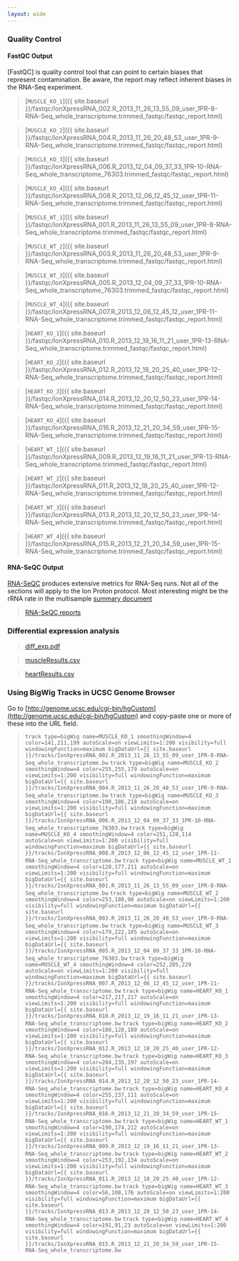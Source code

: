 ```yaml
---
layout: wide
---
```

### Quality Control
#### FastQC Output
[FastQC] is quality control tool that can point to certain biases that represent contamination. Be aware, the report may reflect inherent biases in the RNA-Seq experiment.
> [`MUSCLE_KO_1`]({{ site.baseurl }}/fastqc/IonXpressRNA_002.R_2013_11_26_13_55_09_user_1PR-8-RNA-Seq_whole_transcriptome.trimmed_fastqc/fastqc_report.html)

> [`MUSCLE_KO_2`]({{ site.baseurl }}/fastqc/IonXpressRNA_004.R_2013_11_26_20_48_53_user_1PR-9-RNA-Seq_whole_transcriptome.trimmed_fastqc/fastqc_report.html)

> [`MUSCLE_KO_3`]({{ site.baseurl }}/fastqc/IonXpressRNA_006.R_2013_12_04_09_37_33_1PR-10-RNA-Seq_whole_transcriptome_76303.trimmed_fastqc/fastqc_report.html)

> [`MUSCLE_KO_4`]({{ site.baseurl }}/fastqc/IonXpressRNA_008.R_2013_12_06_12_45_12_user_1PR-11-RNA-Seq_whole_transcriptome.trimmed_fastqc/fastqc_report.html)

> [`MUSCLE_WT_1`]({{ site.baseurl }}/fastqc/IonXpressRNA_001.R_2013_11_26_13_55_09_user_1PR-8-RNA-Seq_whole_transcriptome.trimmed_fastqc/fastqc_report.html)

> [`MUSCLE_WT_2`]({{ site.baseurl }}/fastqc/IonXpressRNA_003.R_2013_11_26_20_48_53_user_1PR-9-RNA-Seq_whole_transcriptome.trimmed_fastqc/fastqc_report.html)

> [`MUSCLE_WT_3`]({{ site.baseurl }}/fastqc/IonXpressRNA_005.R_2013_12_04_09_37_33_1PR-10-RNA-Seq_whole_transcriptome_76303.trimmed_fastqc/fastqc_report.html)

> [`MUSCLE_WT_4`]({{ site.baseurl }}/fastqc/IonXpressRNA_007.R_2013_12_06_12_45_12_user_1PR-11-RNA-Seq_whole_transcriptome.trimmed_fastqc/fastqc_report.html)

> [`HEART_KO_1`]({{ site.baseurl }}/fastqc/IonXpressRNA_010.R_2013_12_19_16_11_21_user_1PR-13-RNA-Seq_whole_transcriptome.trimmed_fastqc/fastqc_report.html)

> [`HEART_KO_2`]({{ site.baseurl }}/fastqc/IonXpressRNA_012.R_2013_12_18_20_25_40_user_1PR-12-RNA-Seq_whole_transcriptome.trimmed_fastqc/fastqc_report.html)

> [`HEART_KO_3`]({{ site.baseurl }}/fastqc/IonXpressRNA_014.R_2013_12_20_12_50_23_user_1PR-14-RNA-Seq_whole_transcriptome.trimmed_fastqc/fastqc_report.html)

> [`HEART_KO_4`]({{ site.baseurl }}/fastqc/IonXpressRNA_016.R_2013_12_21_20_34_59_user_1PR-15-RNA-Seq_whole_transcriptome.trimmed_fastqc/fastqc_report.html)

> [`HEART_WT_1`]({{ site.baseurl }}/fastqc/IonXpressRNA_009.R_2013_12_19_16_11_21_user_1PR-13-RNA-Seq_whole_transcriptome.trimmed_fastqc/fastqc_report.html)

> [`HEART_WT_2`]({{ site.baseurl }}/fastqc/IonXpressRNA_011.R_2013_12_18_20_25_40_user_1PR-12-RNA-Seq_whole_transcriptome.trimmed_fastqc/fastqc_report.html)

> [`HEART_WT_3`]({{ site.baseurl }}/fastqc/IonXpressRNA_013.R_2013_12_20_12_50_23_user_1PR-14-RNA-Seq_whole_transcriptome.trimmed_fastqc/fastqc_report.html)

> [`HEART_WT_4`]({{ site.baseurl }}/fastqc/IonXpressRNA_015.R_2013_12_21_20_34_59_user_1PR-15-RNA-Seq_whole_transcriptome.trimmed_fastqc/fastqc_report.html)


		
#### RNA-SeQC Output
[RNA-SeQC](http://bioinformatics.oxfordjournals.org/content/28/11/1530.long) produces extensive metrics for RNA-Seq runs. Not all of the sections will apply to the Ion Proton protocol.
Most interesting might be the rRNA rate in the multisample [summary document](RNASEQC_DIR/countMetrics.html)
> [RNA-SeQC reports](RNASEQC_DIR)

### Differential expression analysis
> [diff_exp.pdf](diff_exp.pdf)

> [muscleResults.csv](muscleResults.csv)

> [heartResults.csv](heartResults.csv)

### Using BigWig Tracks in UCSC Genome Browser
Go to [http://genome.ucsc.edu/cgi-bin/hgCustom](http://genome.ucsc.edu/cgi-bin/hgCustom) and copy-paste one or more of these into the URL field.
> ```track type=bigWig name=MUSCLE_KO_1 smoothingWindow=4 color=141,211,199 autoScale=on viewLimits=1:200 visibility=full windowingFunction=maximum bigDataUrl={{ site.baseurl }}/tracks/IonXpressRNA_002.R_2013_11_26_13_55_09_user_1PR-8-RNA-Seq_whole_transcriptome.bw```
> ```track type=bigWig name=MUSCLE_KO_2 smoothingWindow=4 color=255,255,179 autoScale=on viewLimits=1:200 visibility=full windowingFunction=maximum bigDataUrl={{ site.baseurl }}/tracks/IonXpressRNA_004.R_2013_11_26_20_48_53_user_1PR-9-RNA-Seq_whole_transcriptome.bw```
> ```track type=bigWig name=MUSCLE_KO_3 smoothingWindow=4 color=190,186,218 autoScale=on viewLimits=1:200 visibility=full windowingFunction=maximum bigDataUrl={{ site.baseurl }}/tracks/IonXpressRNA_006.R_2013_12_04_09_37_33_1PR-10-RNA-Seq_whole_transcriptome_76303.bw```
> ```track type=bigWig name=MUSCLE_KO_4 smoothingWindow=4 color=251,128,114 autoScale=on viewLimits=1:200 visibility=full windowingFunction=maximum bigDataUrl={{ site.baseurl }}/tracks/IonXpressRNA_008.R_2013_12_06_12_45_12_user_1PR-11-RNA-Seq_whole_transcriptome.bw```
> ```track type=bigWig name=MUSCLE_WT_1 smoothingWindow=4 color=128,177,211 autoScale=on viewLimits=1:200 visibility=full windowingFunction=maximum bigDataUrl={{ site.baseurl }}/tracks/IonXpressRNA_001.R_2013_11_26_13_55_09_user_1PR-8-RNA-Seq_whole_transcriptome.bw```
> ```track type=bigWig name=MUSCLE_WT_2 smoothingWindow=4 color=253,180,98 autoScale=on viewLimits=1:200 visibility=full windowingFunction=maximum bigDataUrl={{ site.baseurl }}/tracks/IonXpressRNA_003.R_2013_11_26_20_48_53_user_1PR-9-RNA-Seq_whole_transcriptome.bw```
> ```track type=bigWig name=MUSCLE_WT_3 smoothingWindow=4 color=179,222,105 autoScale=on viewLimits=1:200 visibility=full windowingFunction=maximum bigDataUrl={{ site.baseurl }}/tracks/IonXpressRNA_005.R_2013_12_04_09_37_33_1PR-10-RNA-Seq_whole_transcriptome_76303.bw```
> ```track type=bigWig name=MUSCLE_WT_4 smoothingWindow=4 color=252,205,229 autoScale=on viewLimits=1:200 visibility=full windowingFunction=maximum bigDataUrl={{ site.baseurl }}/tracks/IonXpressRNA_007.R_2013_12_06_12_45_12_user_1PR-11-RNA-Seq_whole_transcriptome.bw```
> ```track type=bigWig name=HEART_KO_1 smoothingWindow=4 color=217,217,217 autoScale=on viewLimits=1:200 visibility=full windowingFunction=maximum bigDataUrl={{ site.baseurl }}/tracks/IonXpressRNA_010.R_2013_12_19_16_11_21_user_1PR-13-RNA-Seq_whole_transcriptome.bw```
> ```track type=bigWig name=HEART_KO_2 smoothingWindow=4 color=188,128,189 autoScale=on viewLimits=1:200 visibility=full windowingFunction=maximum bigDataUrl={{ site.baseurl }}/tracks/IonXpressRNA_012.R_2013_12_18_20_25_40_user_1PR-12-RNA-Seq_whole_transcriptome.bw```
> ```track type=bigWig name=HEART_KO_3 smoothingWindow=4 color=204,235,197 autoScale=on viewLimits=1:200 visibility=full windowingFunction=maximum bigDataUrl={{ site.baseurl }}/tracks/IonXpressRNA_014.R_2013_12_20_12_50_23_user_1PR-14-RNA-Seq_whole_transcriptome.bw```
> ```track type=bigWig name=HEART_KO_4 smoothingWindow=4 color=255,237,111 autoScale=on viewLimits=1:200 visibility=full windowingFunction=maximum bigDataUrl={{ site.baseurl }}/tracks/IonXpressRNA_016.R_2013_12_21_20_34_59_user_1PR-15-RNA-Seq_whole_transcriptome.bw```
> ```track type=bigWig name=HEART_WT_1 smoothingWindow=4 color=190,174,212 autoScale=on viewLimits=1:200 visibility=full windowingFunction=maximum bigDataUrl={{ site.baseurl }}/tracks/IonXpressRNA_009.R_2013_12_19_16_11_21_user_1PR-13-RNA-Seq_whole_transcriptome.bw```
> ```track type=bigWig name=HEART_WT_2 smoothingWindow=4 color=253,192,134 autoScale=on viewLimits=1:200 visibility=full windowingFunction=maximum bigDataUrl={{ site.baseurl }}/tracks/IonXpressRNA_011.R_2013_12_18_20_25_40_user_1PR-12-RNA-Seq_whole_transcriptome.bw```
> ```track type=bigWig name=HEART_WT_3 smoothingWindow=4 color=56,108,176 autoScale=on viewLimits=1:200 visibility=full windowingFunction=maximum bigDataUrl={{ site.baseurl }}/tracks/IonXpressRNA_013.R_2013_12_20_12_50_23_user_1PR-14-RNA-Seq_whole_transcriptome.bw```
> ```track type=bigWig name=HEART_WT_4 smoothingWindow=4 color=191,91,23 autoScale=on viewLimits=1:200 visibility=full windowingFunction=maximum bigDataUrl={{ site.baseurl }}/tracks/IonXpressRNA_015.R_2013_12_21_20_34_59_user_1PR-15-RNA-Seq_whole_transcriptome.bw```
